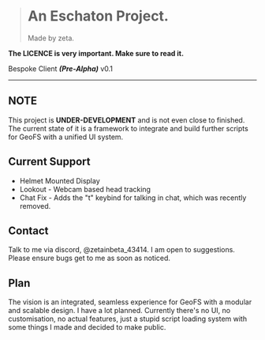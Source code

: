 > # An Eschaton Project.
> Made by zeta.

**The LICENCE is very important. Make sure to read it.**

Bespoke Client __*(Pre-Alpha)*__ v0.1

----
## NOTE
This project is **UNDER-DEVELOPMENT** and is not even close to finished. The current state of it is a framework to integrate and build further scripts for GeoFS with a unified UI system. 

## Current Support
- Helmet Mounted Display
- Lookout - Webcam based head tracking
- Chat Fix - Adds the "t" keybind for talking in chat, which was recently removed.

## Contact
Talk to me via discord, @zetainbeta_43414. I am open to suggestions. Please ensure bugs get to me as soon as noticed. 

## Plan
The vision is an integrated, seamless experience for GeoFS with a modular and scalable design. I have a lot planned. Currently there's no UI, no customisation, no actual features, just a stupid script loading system with some things I made and decided to make public.
